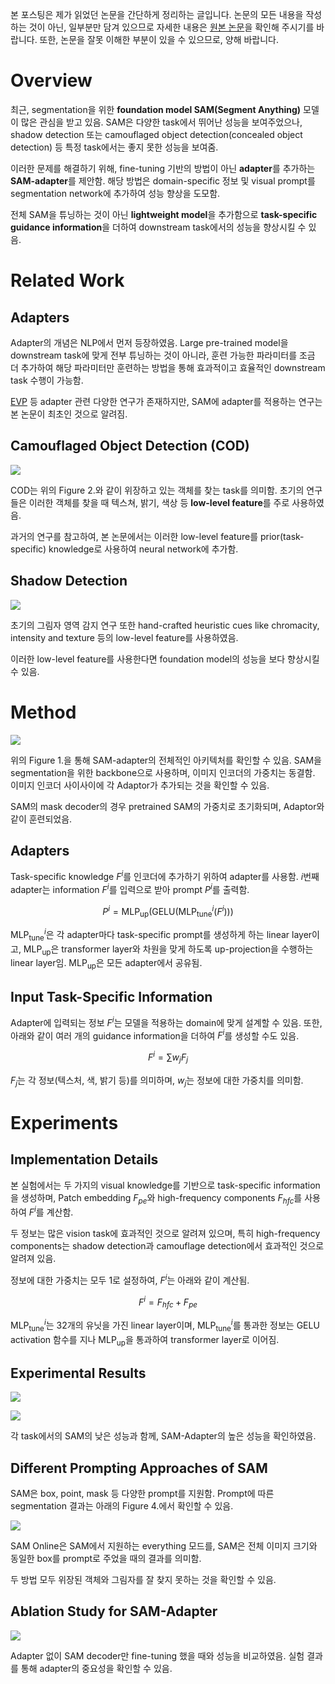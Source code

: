 
본 포스팅은 제가 읽었던 논문을 간단하게 정리하는 글입니다. 논문의 모든 내용을 작성하는 것이 아닌, 일부분만 담겨 있으므로 자세한 내용은 [원본 논문](https://openaccess.thecvf.com/content/ICCV2023W/VCL/papers/Chen_SAM-Adapter_Adapting_Segment_Anything_in_Underperformed_Scenes_ICCVW_2023_paper.pdf)을 확인해 주시기를 바랍니다. 또한, 논문을 잘못 이해한 부분이 있을 수 있으므로, 양해 바랍니다.

# Overview

최근, segmentation을 위한 **foundation model SAM(Segment Anything)** 모델이 많은 관심을 받고 있음. SAM은 다양한 task에서 뛰어난 성능을 보여주었으나, shadow detection 또는 camouflaged object detection(concealed object detection) 등 특정 task에서는 좋지 못한 성능을 보여줌. 

이러한 문제를 해결하기 위해, fine-tuning 기반의 방법이 아닌 **adapter**를 추가하는 **SAM-adapter**를 제안함. 해당 방법은 domain-specific 정보 및 visual prompt를 segmentation network에 추가하여 성능 향상을 도모함. 

전체 SAM을 튜닝하는 것이 아닌 **lightweight model**을 추가함으로 **task-specific guidance information**을 더하여 downstream task에서의 성능을 향상시킬 수 있음. 

# Related Work

## Adapters

Adapter의 개념은 NLP에서 먼저 등장하였음. Large pre-trained model을 downstream task에 맞게 전부 튜닝하는 것이 아니라, 훈련 가능한 파라미터를 조금 더 추가하여 해당 파라미터만 훈련하는 방법을 통해 효과적이고 효율적인 downstream task 수행이 가능함. 

[EVP](https://velog.io/@kyyle/Explicit-Visual-Prompting-for-Low-Level-Structure-Segmentations) 등 adapter 관련 다양한 연구가 존재하지만, SAM에 adapter를 적용하는 연구는 본 논문이 최초인 것으로 알려짐.

## Camouflaged Object Detection (COD)

![](https://velog.velcdn.com/images/kyyle/post/0aa0e9ec-99a4-41b0-8bff-95de45bad5c3/image.png)

COD는 위의 Figure 2.와 같이 위장하고 있는 객체를 찾는 task를 의미함. 초기의 연구들은 이러한 객체를 찾을 때 텍스쳐, 밝기, 색상 등 **low-level feature**를 주로 사용하였음. 

과거의 연구를 참고하여, 본 논문에서는 이러한 low-level feature를 prior(task-specific) knowledge로 사용하여 neural network에 추가함. 

## Shadow Detection

![](https://velog.velcdn.com/images/kyyle/post/8afb6afd-64b8-416d-adf9-bc0e6df4e950/image.png)

초기의 그림자 영역 감지 연구 또한 hand-crafted heuristic cues like chromacity, intensity and texture 등의 low-level feature를 사용하였음. 

이러한 low-level feature를 사용한다면 foundation model의 성능을 보다 향상시킬 수 있음. 

# Method

![](https://velog.velcdn.com/images/kyyle/post/e3a27e3d-2fd1-4785-9f02-f2989bb6790e/image.png)

위의 Figure 1.을 통해 SAM-adapter의 전체적인 아키텍처를 확인할 수 있음. SAM을 segmentation을 위한 backbone으로 사용하며, 이미지 인코더의 가중치는 동결함. 이미지 인코더 사이사이에 각 Adaptor가 추가되는 것을 확인할 수 있음. 

SAM의 mask decoder의 경우 pretrained SAM의 가중치로 초기화되며, Adaptor와 같이 훈련되었음. 

## Adapters

Task-specific knowledge $F^i$를 인코더에 추가하기 위하여 adapter를 사용함. $i$번째 adapter는 information $F^i$를 입력으로 받아 prompt $P^i$를 출력함.

$$
P^i = \text{MLP}_{\text{up}}(\text{GELU}(\text{MLP}^i_{\text{tune}}(F^i)))
$$

$\text{MLP}^i_{\text{tune}}$은 각 adapter마다 task-specific prompt를 생성하게 하는 linear layer이고, $\text{MLP}_{\text{up}}$은 transformer layer와 차원을 맞게 하도록 up-projection을 수행하는 linear layer임. $\text{MLP}_{\text{up}}$은 모든 adapter에서 공유됨. 

## Input Task-Specific Information

Adapter에 입력되는 정보 $F^i$는 모델을 적용하는 domain에 맞게 설계할 수 있음. 또한, 아래와 같이 여러 개의 guidance information을 더하여 $F^i$를 생성할 수도 있음.

$$
F^i = \sum w_jF_j
$$

$F_j$는 각 정보(텍스처, 색, 밝기 등)를 의미하며, $w_j$는 정보에 대한 가중치를 의미함. 

# Experiments

## Implementation Details

본 실험에서는 두 가지의 visual knowledge를 기반으로 task-specific information을 생성하며, Patch embedding $F_{pe}$와 high-frequency components $F_{hfc}$를 사용하여 $F^i$를 계산함.

두 정보는 많은 vision task에 효과적인 것으로 알려져 있으며, 특히 high-frequency components는 shadow detection과 camouflage detection에서 효과적인 것으로 알려져 있음. 

정보에 대한 가중치는 모두 1로 설정하여, $F^i$는 아래와 같이 계산됨.

$$
F^i = F_{hfc} + F_{pe}
$$

$\text{MLP}^i_{\text{tune}}$는 32개의 유닛을 가진 linear layer이며, $\text{MLP}^i_{\text{tune}}$를 통과한 정보는 GELU activation 함수를 지나 $\text{MLP}_{\text{up}}$을 통과하여 transformer layer로 이어짐. 

## Experimental Results

![](https://velog.velcdn.com/images/kyyle/post/363f29f5-2046-48b0-bf6d-967248970d58/image.png)

![](https://velog.velcdn.com/images/kyyle/post/2ba8f876-a6cd-493d-b340-eac2a1bce7e9/image.png)

각 task에서의 SAM의 낮은 성능과 함께, SAM-Adapter의 높은 성능을 확인하였음. 

## Different Prompting Approaches of SAM

SAM은 box, point, mask 등 다양한 prompt를 지원함. Prompt에 따른 segmentation 결과는 아래의 Figure 4.에서 확인할 수 있음.

![](https://velog.velcdn.com/images/kyyle/post/61f0d9b4-3fb4-4874-8b99-1b749f8bf4d5/image.png)

SAM Online은 SAM에서 지원하는 everything 모드를, SAM은 전체 이미지 크기와 동일한 box를 prompt로 주었을 때의 결과를 의미함. 

두 방법 모두 위장된 객체와 그림자를 잘 찾지 못하는 것을 확인할 수 있음. 

## Ablation Study for SAM-Adapter

![](https://velog.velcdn.com/images/kyyle/post/8fa868d9-47ab-4f93-9683-4d0977d93d4a/image.png)

Adapter 없이 SAM decoder만 fine-tuning 했을 때와 성능을 비교하였음. 실험 결과를 통해 adapter의 중요성을 확인할 수 있음. 